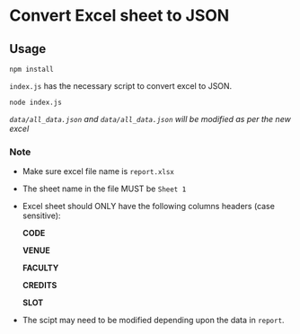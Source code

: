 # Convert Excel sheet to JSON

## Usage

    npm install

`index.js` has the necessary script to convert excel to JSON.

    node index.js

*`data/all_data.json` and `data/all_data.json` will be modified as per the new excel*

### Note

- Make sure excel file name is `report.xlsx`

- The sheet name in the file MUST be `Sheet 1`

- Excel sheet should ONLY have the following columns headers (case sensitive):

    **CODE**

    **VENUE**

    **FACULTY**

    **CREDITS**

    **SLOT**

- The scipt may need to be modified depending upon the data in `report`.